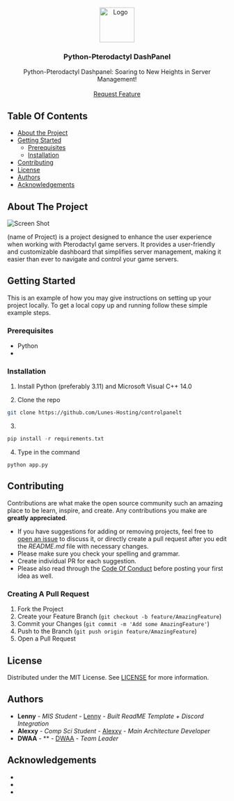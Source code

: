 <br/>
<p align="center">
  <a href="https://github.com/Lunes-Hosting/controlpanel">
    <img src="https://avatars.githubusercontent.com/u/119768225?s=64&v=4" alt="Logo" width="80" height="80">
  </a>

  <h3 align="center">Python-Pterodactyl DashPanel</h3>

  <p align="center">
    Python-Pterodactyl Dashpanel: Soaring to New Heights in Server Management!
    <br/>
    <br/>
    <a href="https://github.com/Lunes-Hosting/controlpanel/issues">Request Feature</a>
  </p>
</p>


## Table Of Contents

* [About the Project](#about-the-project)
* [Getting Started](#getting-started)
  * [Prerequisites](#prerequisites)
  * [Installation](#installation)
* [Contributing](#contributing)
* [License](#license)
* [Authors](#authors)
* [Acknowledgements](#acknowledgements)

## About The Project

![Screen Shot](https://media.licdn.com/dms/image/D562DAQGMmA-FcxyG8Q/profile-treasury-image-shrink_800_800/0/1695065224963?e=1696568400&v=beta&t=eBJgKJNxicomJTqk6LYryhLo0UvTkIpSet1NepyDqcs)

(name of Project) is a project designed to enhance the user experience when working with Pterodactyl game servers. It provides a user-friendly and customizable dashboard that simplifies server management, making it easier than ever to navigate and control your game servers.

## Getting Started

This is an example of how you may give instructions on setting up your project locally.
To get a local copy up and running follow these simple example steps.

### Prerequisites

* Python
* 

### Installation

1. Install Python (preferably 3.11) and Microsoft Visual C++ 14.0

2. Clone the repo

```sh
git clone https://github.com/Lunes-Hosting/controlpanelt
```

3. 
```py
pip install -r requirements.txt
```

4. Type in the command

```Py
python app.py
```

## Contributing

Contributions are what make the open source community such an amazing place to be learn, inspire, and create. Any contributions you make are **greatly appreciated**.
* If you have suggestions for adding or removing projects, feel free to [open an issue](https://github.com//controlpanel/issues/new) to discuss it, or directly create a pull request after you edit the *README.md* file with necessary changes.
* Please make sure you check your spelling and grammar.
* Create individual PR for each suggestion.
* Please also read through the [Code Of Conduct](https://github.com//controlpanel/blob/main/CODE_OF_CONDUCT.md) before posting your first idea as well.

### Creating A Pull Request

1. Fork the Project
2. Create your Feature Branch (`git checkout -b feature/AmazingFeature`)
3. Commit your Changes (`git commit -m 'Add some AmazingFeature'`)
4. Push to the Branch (`git push origin feature/AmazingFeature`)
5. Open a Pull Request

## License

Distributed under the MIT License. See [LICENSE](https://github.com//controlpanel/blob/main/LICENSE.md) for more information.

## Authors

* **Lenny** - *MIS Student* - [Lenny](https://github.com/JewishLewish) - *Built ReadME Template + Discord Integration*
* **Alexxy** - *Comp Sci Student* - [Alexxy](https://github.com/ItsNotAlexy) - *Main Architecture Developer*
* **DWAA** - ** - [DWAA](https://github.com/DWAA1660) - *Team Leader*

## Acknowledgements

* []()
* []()
* []()
